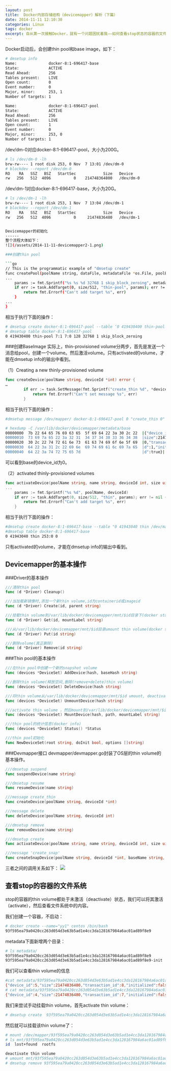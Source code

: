 ```yaml
---
layout: post
title:  Docker内部存储结构（devicemapper）解析（下篇）
date: 2014-11-11 12:10:30
categories: Linux
tags: docker
excerpt: 自从第一次接触Docker，就有一个问题困扰着我——如何查看stop状态的容器的文件系统。今天再一次看了一下Docker的代码，终于找到了这个问题的答案。
---
```


Docker启动后，会创建thin pool和base image，如下：

```sh
# dmsetup info
Name:              docker-8:1-696417-base
State:             ACTIVE
Read Ahead:        256
Tables present:    LIVE
Open count:        0
Event number:      0
Major, minor:      253, 1
Number of targets: 1

Name:              docker-8:1-696417-pool
State:             ACTIVE
Read Ahead:        256
Tables present:    LIVE
Open count:        1
Event number:      0
Major, minor:      253, 0
Number of targets: 1
```

/dev/dm-0对应docker-8:1-696417-pool，大小为200G。

```sh
# ls /dev/dm-0 -lh
brw-rw---- 1 root disk 253, 0 Nov  7 13:01 /dev/dm-0
# blockdev --report /dev/dm-0
RO    RA   SSZ   BSZ   StartSec            Size   Device
rw   256   512  4096          0    214748364800   /dev/dm-0
```
/dev/dm-1对应docker-8:1-696417-base，大小为20G。

```sh
# ls /dev/dm-1 -lh 
brw-rw---- 1 root disk 253, 1 Nov  7 13:04 /dev/dm-1
# blockdev --report /dev/dm-1
RO    RA   SSZ   BSZ   StartSec            Size   Device
rw   256   512  4096          0     21474836480   /dev/dm-1


Devicemapper的初始化
------
整个流程大体如下：
![](/assets/2014-11-11-devicemapper2-1.png)

###创建thin pool

```go
// This is the programmatic example of "dmsetup create"
func createPool(poolName string, dataFile, metadataFile *os.File, poolBlockSize uint32) error {
...
	params := fmt.Sprintf("%s %s %d 32768 1 skip_block_zeroing", metadataFile.Name(), dataFile.Name(), poolBlockSize)
	if err := task.AddTarget(0, size/512, "thin-pool", params); err != nil {
		return fmt.Errorf("Can't add target %s", err)
	}
...
}
```

相当于执行下面的操作：

```sh
# dmsetup create docker-8:1-696417-pool --table ‘0 419430400 thin-pool 7:1 7:0 128 32768 1 skip_block_zeroing’
# dmsetup table docker-8:1-696417-pool
0 419430400 thin-pool 7:1 7:0 128 32768 1 skip_block_zeroing
```

###创建BaseImage
实际上，thin-provisioned volume分两步，首先是发送一个消息给pool，创建一个volume。然后激活volume。只有activated的volume，才能在dmsetup info的输出中看到。

（1）Creating a new thinly-provisioned volume

```go
func createDevice(poolName string, deviceId *int) error {
…
		if err := task.SetMessage(fmt.Sprintf("create_thin %d", *deviceId)); err != nil {
			return fmt.Errorf("Can't set message %s", err)
		}
```
相当于执行下面的操作：

```sh
#dmsetup message /dev/mapper/ docker-8:1-696417-pool 0 "create_thin 0"

# hexdump -C /var/lib/docker/devicemapper/metadata/base
00000000  7b 22 64 65 76 69 63 65  5f 69 64 22 3a 30 2c 22  |{"device_id":0,"|
00000010  73 69 7a 65 22 3a 32 31  34 37 34 38 33 36 34 38  |size":2147483648|
00000020  30 2c 22 74 72 61 6e 73  61 63 74 69 6f 6e 5f 69  |0,"transaction_i|
00000030  64 22 3a 31 2c 22 69 6e  69 74 69 61 6c 69 7a 65  |d":1,"initialize|
00000040  64 22 3a 74 72 75 65 7d                           |d":true}|
```

可以看到base的device_id为0。

（2）activated thinly-provisioned volumes

```go
func activateDevice(poolName string, name string, deviceId int, size uint64) error {
...
	params := fmt.Sprintf("%s %d", poolName, deviceId)
	if err := task.AddTarget(0, size/512, "thin", params); err != nil {
		return fmt.Errorf("Can't add target %s", err)
	}
```
相当于执行下面的操作：

```sh
#dmsetup create docker-8:1-696417-base --table "0 41943040 thin /dev/mapper/ docker-8:1-696417-pool 0"
#dmsetup table docker-8:1-696417-base
0 41943040 thin 253:0 0
```

只有activated的volume，才能在dmsetup info的输出中看到。

Devicemapper的基本操作
------
###Driver的基本操作

```go
///清除thin pool  
func (d *Driver) Cleanup()

///当加载新镜像时,添加一个新thin volume,id为containerid或imageid  
func (d *Driver) Create(id, parent string)

///挂载thin volume到/var/lib/docker/devicemapper/mnt/$id目录下(docker start)
func (d *Driver) Get(id, mountLabel string)

///从/var/lib/docker/devicemapper/mnt/$id目录umount thin volume(docker stop)
func (d *Driver) Put(id string)

///删除volume(真正删除)
func (d *Driver) Remove(id string)
```

###Thin pool的基本操作

```go
///在thin pool中创建一个新的snapshot volume
func (devices *DeviceSet) AddDevice(hash, baseHash string)

///删除thin volume(释放空间,删除(remove+delete)thin volume)
func (devices *DeviceSet) DeleteDevice(hash string) 

///将thin volume从/var/lib/docker/devicemapper/mnt/$id umount, deactivate(remove )thin volume(don't delete)
func (devices *DeviceSet) UnmountDevice(hash string)

///activate thin volume ，然后mount到/var/lib/docker/devicemapper/mnt/$id
func (devices *DeviceSet) MountDevice(hash, path, mountLabel string)

///thin pool的统计信息(docker info)
func (devices *DeviceSet) Status() *Status

///thin pool初始化
func NewDeviceSet(root string, doInit bool, options []string)
```

###Devmapper接口
devmapper/devmapper.go封装了OS层的thin volume的基本操作。

```go
///dmsetup suspend
func suspendDevice(name string)

///dmsetup resume
func resumeDevice(name string)

///message create_thin
func createDevice(poolName string, deviceId *int)

///message delete
func deleteDevice(poolName string, deviceId int)

///dmsetup remove
func removeDevice(name string)

///dmsetup create
func activateDevice(poolName string, name string, deviceId int, size uint64)

///message 'create_snap'
func createSnapDevice(poolName string, deviceId *int, baseName string, baseDeviceId int)
```

三者之间的调用关系如下：
![](/assets/2014-11-11-devicemapper2-2.png)

查看stop的容器的文件系统
-----

stop的容器的thin volume都处于未激活（deactivate）状态，我们可以将其激活（activate），然后查看文件系统中的内容。

我们创建一个容器，不启动：

```sh
# docker create --name="yy1" centos /bin/bash 
93f595ea79a0420cc263d054d3e63b5ad1e4cc3da128167984a6ac01ad89f8e9
```

metadata下面新增两个目录：

```sh
# ls metadata/
93f595ea79a0420cc263d054d3e63b5ad1e4cc3da128167984a6ac01ad89f8e9
93f595ea79a0420cc263d054d3e63b5ad1e4cc3da128167984a6ac01ad89f8e9-init
```
我们可以查看thin volume的信息

```sh
#cat metadata/93f595ea79a0420cc263d054d3e63b5ad1e4cc3da128167984a6ac01ad89f8e9
{"device_id":5,"size":21474836480,"transaction_id":8,"initialized":false}
# cat metadata/93f595ea79a0420cc263d054d3e63b5ad1e4cc3da128167984a6ac01ad89f8e9-init 
{"device_id":4,"size":21474836480,"transaction_id":7,"initialized":false}
```

我们来尝试手动挂载thin volume，首先activate thin volume：

```sh
# dmsetup create  93f595ea79a0420cc263d054d3e63b5ad1e4cc3da128167984a6ac01ad89f8e9-init  --table "0 41943040 thin 253:0 4"
```

然后就可以挂载该thin volume了：

```sh
# mount /dev/mapper/93f595ea79a0420cc263d054d3e63b5ad1e4cc3da128167984a6ac01ad89f8e9-init mnt/93f595ea79a0420cc263d054d3e63b5ad1e4cc3da128167984a6ac01ad89f8e9-init
# ls mnt/93f595ea79a0420cc263d054d3e63b5ad1e4cc3da128167984a6ac01ad89f8e9-init/   
id  lost+found  rootfs

deactivate thin volume
# umount mnt/93f595ea79a0420cc263d054d3e63b5ad1e4cc3da128167984a6ac01ad89f8e9-init
# dmsetup remove 93f595ea79a0420cc263d054d3e63b5ad1e4cc3da128167984a6ac01
```

